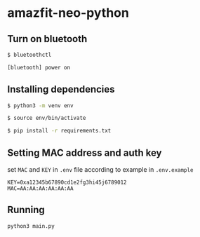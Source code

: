 # amazfit-neo-python

## Turn on bluetooth
```bash
$ bluetoothctl

[bluetooth] power on
```

## Installing dependencies
```bash
$ python3 -m venv env

$ source env/bin/activate

$ pip install -r requirements.txt
```

## Setting MAC address and auth key
set `MAC` and `KEY` in `.env` file according to example in `.env.example`
```
KEY=0xa12345b67890cd1e2fg3hi45j6789012
MAC=AA:AA:AA:AA:AA:AA
```

## Running
```bash
python3 main.py
```